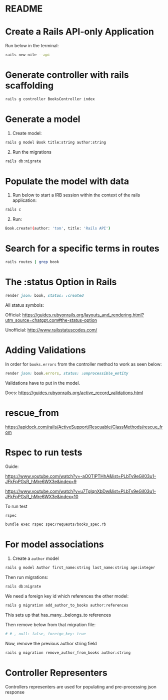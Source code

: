 # README

# Create a Rails API-only Application

Run below in the terminal:

```bash
rails new nile --api
```

# Generate controller with rails scaffolding

```bash
rails g controller BooksController index
```

# Generate a model

1. Create model:

```bash
rails g model Book title:string author:string
```

2. Run the migrations

```bash
rails db:migrate
```

# Populate the model with data

1. Run below to start a IRB session within the context of the rails application:

```bash
rails c
```

2. Run:

```bash
Book.create!(author: 'tom', title: 'Rails API')
```

# Search for a specific terms in routes

```bash
rails routes | grep book
```

# The :status Option in Rails

```rb
render json: book, status: :created
```

All status symbols:

Official: https://guides.rubyonrails.org/layouts_and_rendering.html?utm_source=chatgpt.com#the-status-option

Unofficial: http://www.railsstatuscodes.com/

# Adding Validations

In order for `books.errors` from the controller method to work as seen below:

```rb
render json: book.errors, status: :unprocessible_entity
```

Validations have to put in the model.

Docs: https://guides.rubyonrails.org/active_record_validations.html

# rescue_from

https://apidock.com/rails/ActiveSupport/Rescuable/ClassMethods/rescue_from

# Rspec to run tests

Guide:

https://www.youtube.com/watch?v=-aO0TlPTHhA&list=PLbTv9eGiI03u1-JFkFpPGsR_hMre6WX3e&index=9

https://www.youtube.com/watch?v=u7TglqnXbDw&list=PLbTv9eGiI03u1-JFkFpPGsR_hMre6WX3e&index=10

To run test

```bash
rspec
```

```bash
bundle exec rspec spec/requests/books_spec.rb
```

# For model associations

1. Create a `author` model

```bash
rails g model Author first_name:string last_name:string age:integer
```

Then run migrations:

```bash
rails db:migrate
```

We need a foreign key id which references the other model:

```bash
rails g migration add_author_to_books author:references
```

This sets up that has_many...belongs_to references

Then remove below from that migration file:

```rb
# # , null: false, foreign_key: true
```

Now, remove the previous author string field

```bash
rails g migration remove_author_from_books author:string
```

# Controller Representers

Controllers representers are used for populating and pre-processing json response
